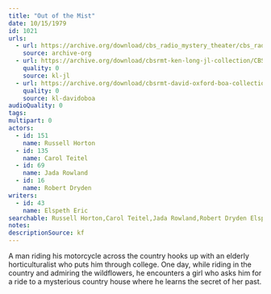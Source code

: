 ```yaml
---
title: "Out of the Mist"
date: 10/15/1979
id: 1021
urls: 
  - url: https://archive.org/download/cbs_radio_mystery_theater/cbs_radio_mystery_theater-1001-1050.zip/cbs_radio_mystery_theater-1001-1050%2Fcbsrmt_1021_out_of_the_mist.mp3
    source: archive-org
  - url: https://archive.org/download/cbsrmt-ken-long-jl-collection/CBSRMT - 791015 1021 Out Of The Mist_jl.mp3
    quality: 0
    source: kl-jl
  - url: https://archive.org/download/cbsrmt-david-oxford-boa-collection/CBSRMT-791015-1021-repeated-800205-Out-of-the-Mist-(128-44)_KQV-{BoA}.mp3
    quality: 0
    source: kl-davidoboa
audioQuality: 0
tags: 
multipart: 0
actors:  
  - id: 151
    name: Russell Horton  
  - id: 135
    name: Carol Teitel  
  - id: 69
    name: Jada Rowland  
  - id: 16
    name: Robert Dryden
writers:  
  - id: 43
    name: Elspeth Eric
searchable: Russell Horton,Carol Teitel,Jada Rowland,Robert Dryden Elspeth Eric
notes: 
descriptionSource: kf
---
```

A man riding his motorcycle across the country hooks up with an elderly horticulturalist who puts him through college. One day, while riding in the country and admiring the wildflowers, he encounters a girl who asks him for a ride to a mysterious country house where he learns the secret of her past.